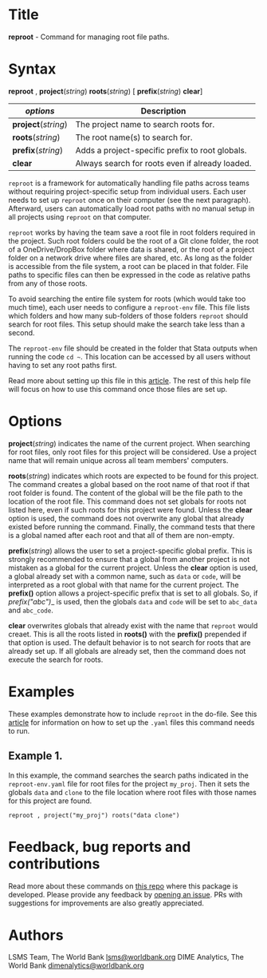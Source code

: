 # Title

__reproot__ - Command for managing root file paths.

# Syntax

__reproot__ , __**p**roject__(_string_) __**r**oots__(_string_) [ __**pre**fix__(_string_) __clear__]

| _options_ | Description |
|-------------|-----------------|
| __**p**roject__(_string_) | The project name to search roots for. |
| __**r**oots__(_string_) | The root name(s) to search for. |
| __**pre**fix__(_string_) | Adds a project-specific prefix to root globals. |
| __clear__ | Always search for roots even if already loaded. |

`reproot` is a framework for automatically handling file paths across
teams without requiring project-specific setup from individual users.
Each user needs to set up `reproot` once on their computer (see the next paragraph).
Afterward, users can automatically load root paths with
no manual setup in all projects using `reproot` on that computer.

`reproot` works by having the team save a root file in root folders required in the project.
Such root folders could be the root of a Git clone folder,
the root of a OneDrive/DropBox folder where data is shared,
or the root of a project folder on a network drive where files are shared, etc.
As long as the folder is accessible from the file system,
a root can be placed in that folder.
File paths to specific files can then be expressed in the code as
relative paths from any of those roots.

To avoid searching the entire file system for roots (which would take too much time),
each user needs to configure a `reproot-env` file.
This file lists which folders and how many sub-folders of those folders
`reproot` should search for root files.
This setup should make the search take less than a second.

The `reproot-env` file should be created in the folder that
Stata outputs when running the code `cd ~`.
This location can be accessed by all users without having to set any root paths first.

Read more about setting up this file in
this [article](https://worldbank.github.io/repkit/articles/reproot-files.html).
The rest of this help file will focus on how to use this command once those files are set up.

# Options

__project__(_string_) indicates the name of the current project. When searching for root files, only root files for this project will be considered. Use a project name that will remain unique across all team members' computers.

__roots__(_string_) indicates which roots are expected to be found for this project.
The command creates a global based on the root name of that root
if that root folder is found.
The content of the global will be the file path to the location of the root file.
This command does not set globals for roots not listed here,
even if such roots for this project were found.
Unless the __clear__ option is used,
the command does not overwrite any global that already existed before running the command.
Finally, the command tests that there is a global named after each root and
that all of them are non-empty.

__prefix__(_string_) allows the user to set a project-specific global prefix.
This is strongly recommended to ensure that a global from another project
is not mistaken as a global for the current project.
Unless the __clear__ option is used,
a global already set with a common name, such as `data` or `code`,
will be interpreted as a root global with that name for the current project.
The __prefix()__ option allows a project-specific prefix that is set to all globals.
So, if __prefix("abc_")__ is used, then the globals `data` and `code`
will be set to `abc_data` and `abc_code`.

__clear__ overwrites globals that already exist with the name that `reproot` would creaet.
This is all the roots listed in __roots()__ with
the __prefix()__ prepended if that option is used.
The default behavior is to not search for roots that are already set up.
If all globals are already set, then the command does not execute the search for roots.

# Examples

These examples demonstrate how to include `reproot` in the do-file.
See this [article](https://worldbank.github.io/repkit/articles/reproot-files.html)
for information on how to set up the `.yaml` files this command needs to run.

## Example 1.

In this example, the command searches the search paths indicated in
the `reproot-env.yaml` file for root files for the project `my_proj`.
Then it sets the globals `data` and `clone` to the file location where
root files with those names for this project are found.

```
reproot , project("my_proj") roots("data clone")
```

# Feedback, bug reports and contributions

Read more about these commands on [this repo](https://github.com/worldbank/repkit) where this package is developed. Please provide any feedback by [opening an issue](https://github.com/worldbank/repkit/issues). PRs with suggestions for improvements are also greatly appreciated.

# Authors

LSMS Team, The World Bank lsms@worldbank.org
DIME Analytics, The World Bank dimenalytics@worldbank.org
